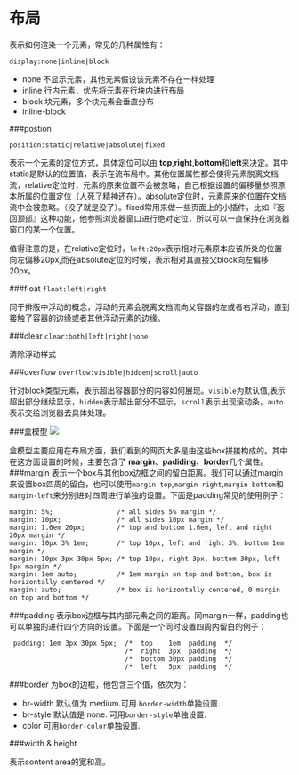# 布局

表示如何渲染一个元素，常见的几种属性有：

`display:none|inline|block`

+ none 不显示元素，其他元素假设该元素不存在一样处理
+ inline 行内元素，优先将元素在行块内进行布局
+ block 块元素，多个块元素会垂直分布
+ inline-block 

###postion

`position:static|relative|absolute|fixed`

表示一个元素的定位方式，具体定位可以由 **top**,**right**,**bottom**和**left**来决定。其中static是默认的位置值，表示在流布局中。其他位置属性都会使得元素脱离文档流，relative定位时，元素的原来位置不会被忽略，自己根据设置的偏移量参照原本所属的位置定位（人死了精神还在）。absolute定位时，元素原来的位置在文档流中会被忽略。（没了就是没了）。fixed常用来做一些页面上的小插件，比如『返回顶部』这种功能，他参照浏览器窗口进行绝对定位，所以可以一直保持在浏览器窗口的某一个位置。

值得注意的是，在relative定位时，`left:20px`表示相对元素原本应该所处的位置向左偏移20px,而在absolute定位的时候，表示相对其直接父block向左偏移20px。


###float
`float:left|right`

同于排版中浮动的概念，浮动的元素会脱离文档流向父容器的左或者右浮动，直到接触了容器的边缘或者其他浮动元素的边缘。

###clear
`clear:both|left|right|none`

清除浮动样式


###overflow
`overflow:visible|hidden|scroll|auto`

针对block类型元素，表示超出容器部分的内容如何展现。`visible`为默认值,表示超出部分继续显示，`hidden`表示超出部分不显示，`scroll`表示出现滚动条，`auto`表示交给浏览器去具体处理。



###盒模型
![](http://www.w3school.com.cn/i/ct_boxmodel.gif)

盒模型主要应用在布局方面，我们看到的网页大多是由这些box拼接构成的。其中在这方面设置的时候，主要包含了 **margin**、**padiding**、**border**几个属性。
###margin
表示一个box与其他box边框之间的留白距离。我们可以通过margin来设置box四周的留白，也可以使用`margin-top`,`margin-right`,`margin-bottom`和`margin-left`来分别进对四周进行单独的设置。下面是padding常见的使用例子：

    margin: 5%;                /* all sides 5% margin */
    margin: 10px;              /* all sides 10px margin */
    margin: 1.6em 20px;        /* top and bottom 1.6em, left and right 20px margin */
    margin: 10px 3% 1em;       /* top 10px, left and right 3%, bottom 1em margin */
    margin: 10px 3px 30px 5px; /* top 10px, right 3px, bottom 30px, left 5px margin */
    margin: 1em auto;          /* 1em margin on top and bottom, box is horizontally centered */
    margin: auto;              /* box is horizontally centered, 0 margin on top and bottom */

###padding
表示box边框与其内部元素之间的距离。同margin一样，padding也可以单独的进行四个方向的设置。下面是一个同时设置四周内留白的例子：

     padding: 1em 3px 30px 5px;  /*  top    1em  padding  */
                                 /*  right  3px  padding  */
                                 /*  bottom 30px padding  */
                                 /*  left   5px  padding  */
###border
为box的边框，他包含三个值，依次为：

+ br-width 默认值为 medium.可用 `border-width`单独设置.
+ br-style 默认值是 none. 可用`border-style`单独设置.
+ color 可用`border-color`单独设置.

###width & height

表示content area的宽和高。
